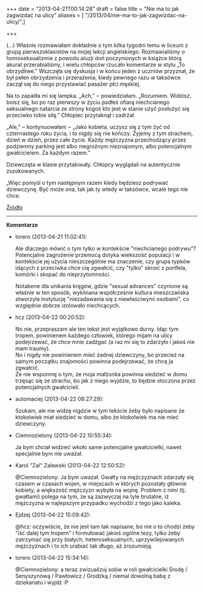 +++
date = "2013-04-21T00:14:28"
draft = false
title = "Nie ma to jak zagwizdać na ulicy"
aliases = [ "/2013/04/nie-ma-to-jak-zagwizdac-na-ulicy/",]

+++

(…) Właśnie rozmawiałam dokładnie o tym kilka tygodni temu w liceum z grupą
pierwszoklasistów na mojej lekcji angielskiego. Rozmawialiśmy o homoseksualizmie
z powodu aluzji doń poczynionych w książce którą akurat przerabialiśmy, i wielu
chłopców rzucało komentarze w stylu „To obrzydliwe.” Wszczęła się dyskusja
i w końcu jeden z uczniów przyznał, że był pełen obrzydzenia i przerażenia,
kiedy pewnego razu w taksówce zaczął się do niego przystawiać pasażer płci
męskiej.

Na to zapaliła mi się lampka. „Ach,” ‒ powiedziałam. „Rozumiem. Widzisz, boisz
się, bo po raz pierwszy w życiu padłeś ofiarą niechcianego seksualnego natarcia
ze strony kogoś kto jest w stanie użyć posłużyć się przeciwko tobie siłą.”
Chłopiec przytaknął i zadrżał.

„Ale,” ‒ kontynuowałam ‒ „Jako kobieta, uczysz się z tym żyć od czternastego
roku życia, i to nigdy się nie kończy. Żyjemy z tym strachem, dzień w dzień,
przez całe życie. Każdy mężczyzna przechodzący przez podziemny parking jest albo
niegroźnym nieznajomym, albo potencjalnym gwałcicielem. Za każdym razem.”

Dziewczęta w klasie przytakiwały. Chłopcy wyglądali na autentycznie
zszokowanych.

„Więc pomyśl o tym następnym razem kiedy będziesz podrywać dziewczynę. Być może
ona, tak jak ty wtedy w taksówce, wcale tego nie chce.

[Źródło](http://dish.andrewsullivan.com/2012/03/28/the-terror-of-catcalling-ctd-1/)

----
**Komentarze**

* torero (2013-04-21 11:02:41): <p>Ale dlaczego mówić o tym tylko w kontekście
  "niechcianego podrywu"? Potencjalne zagrożenie przemocą dotyka wiekszość
  populacji i w kontekście jej użycia nieszczególnie ma znaczenie, czy grupa
  typków idących z przeciwka chce cię zgwałcić, czy "tylko" skroić z portfela,
  komórki i skopać do nieprzytomności.</p>  <p>Notabene dla unikania kręgów,
  gdzie "sexual advances" czynione są właśnie w ten sposób, wyklinana
  współcześnie kultura mieszczańska stworzyła instytucję "niezadawania się z
  niewłaściwymi osobami", co względnie dobrze izolowało niechcących.</p>
* hcz (2013-04-22 00:20:52): <p>No nie, przepraszam ale ten tekst jest wyjątkowo
  durny. Idąc tym tropem, powinienem każdego człowiek, którego mijam na ulicy
  podejrzewać, że chce mnie zadźgać (a raz mi się to zdarzyło i jakoś nie mam
  traumy).<br /> No i nigdy nie powinienem mieć żadnej dziewczyny, bo przecież
  na samym początku znajomości powinna podejrzewać, że chcę ja zgwałcić.<br />
  Że nie wspomnę o tym, że moja małżonka powinna siedzieć w domu trzęsąc się ze
  strachu, bo jak z niego wyjdzie, to będzie otoczona przez potencjalnych
  gwałcicieli.</p>
* automaciej (2013-04-22 08:27:29): <p>Szukam, ale nie widzę nigdzie w tym
  tekście żeby było napisane że ktokolwiek miał siedzieć w domu, albo że
  ktokolwiek ma nie mieć dziewczyny.</p>
* Ciemnozielony (2013-04-22 10:55:34): <p>Ja bym chciał widzieć wkoło same
  potencjalne gwałcicielki, nawet specjalnie bym nie uważał.</p>
* Karol &quot;Zal&quot; Zalewski (2013-04-22 12:50:52): <p>@Ciemnozielony: Ja
  bym uważał. Gwałty na mężczyznach zdarzały się czasem w czasach wojen, w
  miejscach w których pozostały głównie kobiety, a większość mężczyzn wybyła na
  wojnę. Problem z nimi (tj. gwałtami) polega na tym, że są zazwyczaj na tyle
  brutalne, iż mężczyzna w najlepszym przypadku wychodzi z tego jako kaleka.</p>
* Ejdzej (2013-04-22 15:09:42): <p>@hcz: oczywiście, że nie jest tam tak
  napisane, bo nie o to chodzi żeby "iść dalej tym tropem" i formułować jakieś
  ogólne tezy, tylko żeby zatrzymać się przy białych, heteroseksualnych,
  uprzywilejowanych mężczyznach i to ich urabiać tak długo, aż zrozumieją.</p>
* torero (2013-04-22 15:34:14): <p>@Ciemnozielony: a teraz zwizualizuj sobie w
  roli gwałcicielki Środę / Senyszynową / Pawłowicz / Grodzką / niemal dowolną
  babę z dziekanatu i wyjdź :P</p>
